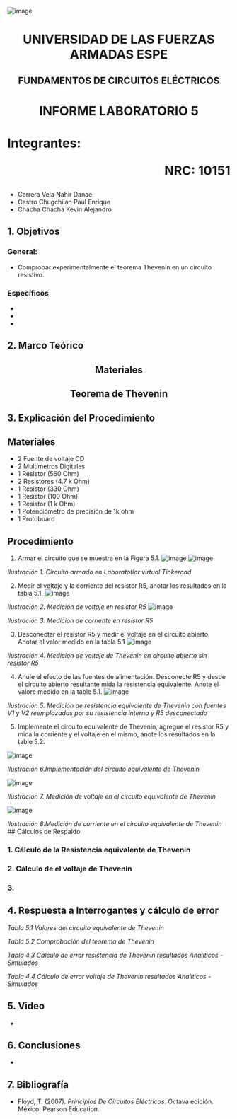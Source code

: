 ![image](https://user-images.githubusercontent.com/93786746/140656495-1e9017c5-1622-4145-a547-0ebbe5014f3d.png)
# <p align=center> UNIVERSIDAD DE LAS FUERZAS ARMADAS ESPE 
## <p align=center> FUNDAMENTOS DE CIRCUITOS ELÉCTRICOS
# <p align=center>  INFORME LABORATORIO 5
# Integrantes: <p align=right> NRC: 10151
* Carrera Vela Nahir Danae
* Castro Chugchilan Paúl Enrique
* Chacha Chacha Kevin Alejandro
## 1. Objetivos
  ### General: 
  * Comprobar experimentalmente el teorema Thevenin en un circuito resistivo.
  ### Específicos
  * 
  * 
  * 
## 2. Marco Teórico
  ## <p align=center> Materiales
  
  ## <p align=center> Teorema de Thevenin
 
## 3. Explicación del Procedimiento
   ## Materiales
 * 2 Fuente de voltaje CD
 * 2 Multímetros Digitales
 * 1 Resistor (560 Ohm)
 * 2 Resistores (4.7 k Ohm)
 * 1 Resistor (330 Ohm)
 * 1 Resistor (100 Ohm)
 * 1 Resistor (1 k Ohm)
 * 1 Potenciómetro de precisión de 1k ohm
 * 1 Protoboard
  ## Procedimiento
 1) Armar el circuito que se muestra en la Figura 5.1.
 ![image](https://user-images.githubusercontent.com/93786746/148314776-5942268f-0199-40c0-be8f-7fa3c47e1eef.png)
 ![image](https://user-images.githubusercontent.com/93786746/148315018-aba44c74-a9c6-4c5f-a8ea-2131a8ad231c.png)

 _Ilustración 1. Circuito armado en Laboratotior virtual Tinkercad_
    
 2) Medir el voltaje y la corriente del resistor R5, anotar los resultados en la tabla 5.1. 
![image](https://user-images.githubusercontent.com/93786746/148315132-c2fe5775-6afa-40af-b3d4-3cfd054c027c.png)
 
_Ilustración 2. Medición de voltaje en resistor R5_
![image](https://user-images.githubusercontent.com/93786746/148315246-3c751dcb-3e83-428a-b41d-b9b8f0ff15a8.png)
 
_Ilustración 3. Medición de corriente en resistor R5_
    
 3) Desconectar el resistor R5 y medir el voltaje en el circuito abierto. Anotar el valor medido en la tabla 5.1
![image](https://user-images.githubusercontent.com/93786746/148315648-64221442-ef12-4f0f-91f0-da51d8305046.png)
 
_Ilustración 4. Medición de voltaje de Thevenin en circuito abierto sin resistor R5_
 
 4) Anule el efecto de las fuentes de alimentación. Desconecte R5 y desde el circuito abierto resultante mida la resistencia equivalente. Anote el valore medido en la table 5.1.
![image](https://user-images.githubusercontent.com/93786746/148315944-ea4a61d3-e31c-48e7-ae8c-252ba0a33602.png)
 
 _Ilustración 5. Medición de resistencia equivalente de Thevenin con fuentes V1 y V2 reemplazadas por su resistencia interna y R5 desconectado_
 
 5) Implemente el circuito equivalente de Thevenin, agregue el resistor R5 y mida la corriente y el voltaje en el mismo, anote los resultados en la table 5.2.

![image](https://user-images.githubusercontent.com/93786746/148317700-e1535d22-5f92-449d-8dfc-4ef09141e7af.png)

_Ilustración 6.Implementación del circuito equivalente de Thevenin_
 
![image](https://user-images.githubusercontent.com/93786746/148317845-5c69b843-f882-4750-ab23-d987d0e93dd1.png)

 _Ilustración 7. Medición de voltaje en el circuito equivalente de Thevenin_
 
![image](https://user-images.githubusercontent.com/93786746/148317980-895947cc-cdc2-4e17-a243-6f8dd8092da3.png)

 _Ilustración 8.Medición de corriente en el circuito equivalente de Thevenin_
    ## Cálculos de Respaldo
  ### 1. Cálculo de la Resistencia equivalente de Thevenin

  
  ### 2. Cálculo de el voltaje de Thevenin

  ### 3. 

## 4. Respuesta a Interrogantes y cálculo de error
_Tabla 5.1 Valores del circuito equivalente de Thevenin_
    


_Tabla 5.2 Comprobación del teorema de Thevenin_
    


_Tabla 4.3 Cálculo de error resistencia de Thevenin resultados Analíticos - Simulados_
    


_Tabla 4.4 Cálculo de error voltaje de Thevenin resultados Analíticos - Simulados_
    


## 5. Video
  * 
## 6. Conclusiones
  * 
## 7. Bibliografía
 * Floyd, T. (2007). _Principios De Circuitos Eléctricos_. Octava edición. México. Pearson Education.
